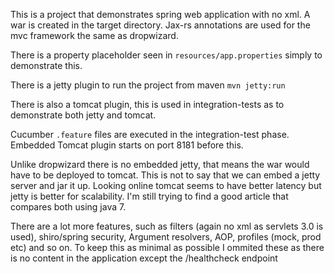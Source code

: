 This is a project that demonstrates spring web application with no xml. A war is created in the target directory.
Jax-rs annotations are used for the mvc framework the same as dropwizard.

There is a property placeholder seen in `resources/app.properties` simply to demonstrate this.

There is a jetty plugin to run the project from maven
`mvn jetty:run` 

There is also a tomcat plugin, this is used in integration-tests as to demonstrate both jetty and tomcat.

Cucumber `.feature` files are executed in the integration-test phase. Embedded Tomcat plugin starts on port 8181 before this.

Unlike dropwizard there is no embedded jetty, that means the war would have to be deployed to tomcat. This is not to say that we can embed a jetty server and jar it up.
Looking online tomcat seems to have better latency but jetty is better for scalability. I'm still trying to find a good article that compares both using java 7.

There are a lot more features, such as filters (again no xml as servlets 3.0 is used), shiro/spring security, Argument resolvers, AOP, profiles (mock, prod etc)
and so on. To keep this as minimal as possible I ommited these as there is no content in the application except the /healthcheck endpoint 

 
